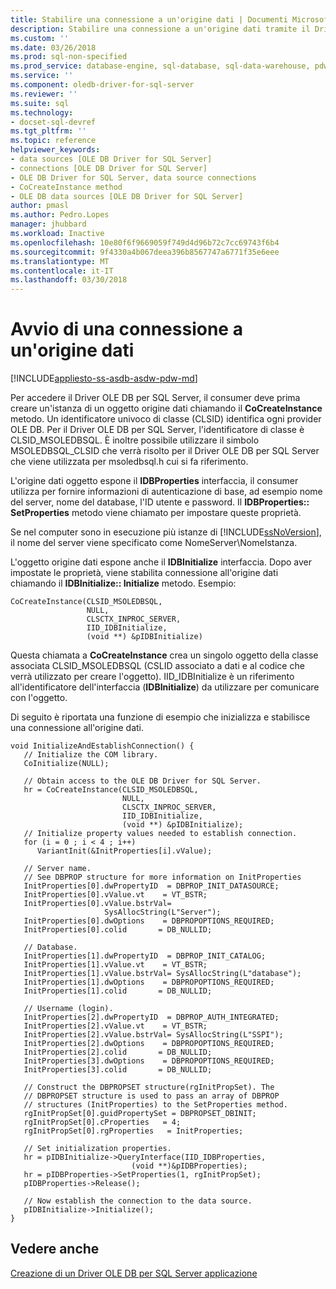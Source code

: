 ```yaml
---
title: Stabilire una connessione a un'origine dati | Documenti Microsoft
description: Stabilire una connessione a un'origine dati tramite il Driver OLE DB per SQL Server
ms.custom: ''
ms.date: 03/26/2018
ms.prod: sql-non-specified
ms.prod_service: database-engine, sql-database, sql-data-warehouse, pdw
ms.service: ''
ms.component: oledb-driver-for-sql-server
ms.reviewer: ''
ms.suite: sql
ms.technology:
- docset-sql-devref
ms.tgt_pltfrm: ''
ms.topic: reference
helpviewer_keywords:
- data sources [OLE DB Driver for SQL Server]
- connections [OLE DB Driver for SQL Server]
- OLE DB Driver for SQL Server, data source connections
- CoCreateInstance method
- OLE DB data sources [OLE DB Driver for SQL Server]
author: pmasl
ms.author: Pedro.Lopes
manager: jhubbard
ms.workload: Inactive
ms.openlocfilehash: 10e80f6f9669059f749d4d96b72c7cc69743f6b4
ms.sourcegitcommit: 9f4330a4b067deea396b8567747a6771f35e6eee
ms.translationtype: MT
ms.contentlocale: it-IT
ms.lasthandoff: 03/30/2018
---
```

# <a name="establishing-a-connection-to-a-data-source"></a>Avvio di una connessione a un'origine dati
[!INCLUDE[appliesto-ss-asdb-asdw-pdw-md](../../../includes/appliesto-ss-asdb-asdw-pdw-md.md)]

  Per accedere il Driver OLE DB per SQL Server, il consumer deve prima creare un'istanza di un oggetto origine dati chiamando il **CoCreateInstance** metodo. Un identificatore univoco di classe (CLSID) identifica ogni provider OLE DB. Per il Driver OLE DB per SQL Server, l'identificatore di classe è CLSID_MSOLEDBSQL. È inoltre possibile utilizzare il simbolo MSOLEDBSQL_CLSID che verrà risolto per il Driver OLE DB per SQL Server che viene utilizzata per msoledbsql.h cui si fa riferimento.  
  
 L'origine dati oggetto espone il **IDBProperties** interfaccia, il consumer utilizza per fornire informazioni di autenticazione di base, ad esempio nome del server, nome del database, l'ID utente e password. Il **IDBProperties:: SetProperties** metodo viene chiamato per impostare queste proprietà.  
  
 Se nel computer sono in esecuzione più istanze di [!INCLUDE[ssNoVersion](../../../includes/ssnoversion-md.md)], il nome del server viene specificato come NomeServer\NomeIstanza.  
  
 L'oggetto origine dati espone anche il **IDBInitialize** interfaccia. Dopo aver impostate le proprietà, viene stabilita connessione all'origine dati chiamando il **IDBInitialize:: Initialize** metodo. Esempio:  
  
```  
CoCreateInstance(CLSID_MSOLEDBSQL,   
                 NULL,   
                 CLSCTX_INPROC_SERVER,  
                 IID_IDBInitialize,   
                 (void **) &pIDBInitialize)  
```  
  
 Questa chiamata a **CoCreateInstance** crea un singolo oggetto della classe associata CLSID_MSOLEDBSQL (CSLID associato a dati e al codice che verrà utilizzato per creare l'oggetto). IID_IDBInitialize è un riferimento all'identificatore dell'interfaccia (**IDBInitialize**) da utilizzare per comunicare con l'oggetto.  
  
 Di seguito è riportata una funzione di esempio che inizializza e stabilisce una connessione all'origine dati.  
  
```  
void InitializeAndEstablishConnection() {  
   // Initialize the COM library.  
   CoInitialize(NULL);  
  
   // Obtain access to the OLE DB Driver for SQL Server.  
   hr = CoCreateInstance(CLSID_MSOLEDBSQL,   
                         NULL,   
                         CLSCTX_INPROC_SERVER,  
                         IID_IDBInitialize,   
                         (void **) &pIDBInitialize);  
   // Initialize property values needed to establish connection.  
   for (i = 0 ; i < 4 ; i++)   
      VariantInit(&InitProperties[i].vValue);  
  
   // Server name.  
   // See DBPROP structure for more information on InitProperties  
   InitProperties[0].dwPropertyID  = DBPROP_INIT_DATASOURCE;  
   InitProperties[0].vValue.vt    = VT_BSTR;  
   InitProperties[0].vValue.bstrVal=   
                     SysAllocString(L"Server");  
   InitProperties[0].dwOptions    = DBPROPOPTIONS_REQUIRED;  
   InitProperties[0].colid       = DB_NULLID;  
  
   // Database.  
   InitProperties[1].dwPropertyID  = DBPROP_INIT_CATALOG;  
   InitProperties[1].vValue.vt    = VT_BSTR;  
   InitProperties[1].vValue.bstrVal= SysAllocString(L"database");  
   InitProperties[1].dwOptions    = DBPROPOPTIONS_REQUIRED;  
   InitProperties[1].colid       = DB_NULLID;  
  
   // Username (login).  
   InitProperties[2].dwPropertyID  = DBPROP_AUTH_INTEGRATED;  
   InitProperties[2].vValue.vt    = VT_BSTR;  
   InitProperties[2].vValue.bstrVal= SysAllocString(L"SSPI");  
   InitProperties[2].dwOptions    = DBPROPOPTIONS_REQUIRED;  
   InitProperties[2].colid       = DB_NULLID;  
   InitProperties[3].dwOptions    = DBPROPOPTIONS_REQUIRED;  
   InitProperties[3].colid       = DB_NULLID;  
  
   // Construct the DBPROPSET structure(rgInitPropSet). The   
   // DBPROPSET structure is used to pass an array of DBPROP   
   // structures (InitProperties) to the SetProperties method.  
   rgInitPropSet[0].guidPropertySet = DBPROPSET_DBINIT;  
   rgInitPropSet[0].cProperties   = 4;  
   rgInitPropSet[0].rgProperties   = InitProperties;  
  
   // Set initialization properties.  
   hr = pIDBInitialize->QueryInterface(IID_IDBProperties,   
                           (void **)&pIDBProperties);  
   hr = pIDBProperties->SetProperties(1, rgInitPropSet);   
   pIDBProperties->Release();  
  
   // Now establish the connection to the data source.  
   pIDBInitialize->Initialize();  
}  
```  
  
## <a name="see-also"></a>Vedere anche  
 [Creazione di un Driver OLE DB per SQL Server applicazione](../../oledb/ole-db-driver/creating-a-oledb-driver-for-sql-server-application.md)  
  
  
